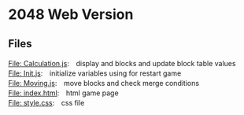 # 2048 Web Version

## Files
[File: Calculation.js](https://github.com/gmc2777522/2048/blob/master/Dev/Calculation.js):　display and blocks and update block table values</br>
[File: Init.js](https://github.com/gmc2777522/2048/blob/master/Dev/Init.js):　initialize variables using for restart game</br>
[File: Moving.js](https://github.com/gmc2777522/2048/blob/master/Dev/Moving.js):　move blocks and check merge conditions</br>
[File: index.html](https://github.com/gmc2777522/2048/blob/master/Dev/index.html):　html game page</br>
[File: style.css](https://github.com/gmc2777522/2048/blob/master/Dev/style.css):　css file</br>
